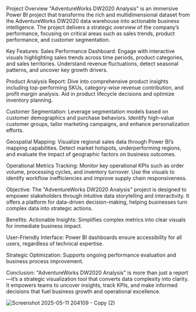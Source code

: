 Project Overview
"AdventureWorks DW2020 Analysis" is an immersive Power BI project that transforms the rich and multidimensional dataset from the AdventureWorks DW2020 data warehouse into actionable business intelligence. The project delivers a strategic overview of the company’s performance, focusing on critical areas such as sales trends, product performance, and customer segmentation.

Key Features:
Sales Performance Dashboard:
Engage with interactive visuals highlighting sales trends across time periods, product categories, and sales territories. Understand revenue fluctuations, detect seasonal patterns, and uncover key growth drivers.

Product Analysis Report:
Dive into comprehensive product insights including top-performing SKUs, category-wise revenue contribution, and profit margin analysis. Aid in product lifecycle decisions and optimize inventory planning.

Customer Segmentation:
Leverage segmentation models based on customer demographics and purchase behaviors. Identify high-value customer groups, tailor marketing campaigns, and enhance personalization efforts.

Geospatial Mapping:
Visualize regional sales data through Power BI’s mapping capabilities. Detect market hotspots, underperforming regions, and evaluate the impact of geographic factors on business outcomes.

Operational Metrics Tracking:
Monitor key operational KPIs such as order volume, processing cycles, and inventory turnover. Use the visuals to identify workflow inefficiencies and improve supply chain responsiveness.

Objective:
The "AdventureWorks DW2020 Analysis" project is designed to empower stakeholders through intuitive data storytelling and interactivity. It offers a platform for data-driven decision-making, helping businesses turn complex data into strategic actions.

Benefits:
Actionable Insights: Simplifies complex metrics into clear visuals for immediate business impact.

User-Friendly Interface: Power BI dashboards ensure accessibility for all users, regardless of technical expertise.

Strategic Optimization: Supports ongoing performance evaluation and business process improvement.

Conclusion:
"AdventureWorks DW2020 Analysis" is more than just a report—it’s a strategic visualization tool that converts data complexity into clarity. It empowers teams to uncover insights, track KPIs, and make informed decisions that fuel business growth and operational excellence.

![Screenshot 2025-05-11 204109 - Copy (2)](https://github.com/user-attachments/assets/b9cf246e-655d-489b-b40b-5a387ab5d067)
